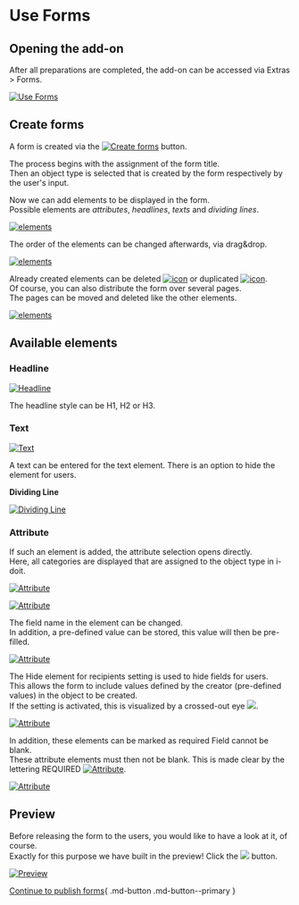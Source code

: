# Use Forms

## Opening the add-on

After all preparations are completed, the add-on can be accessed via Extras > Forms.

[![Use Forms](../../assets/images/en/i-doit-add-ons/forms/use-forms/1-usf.png)](../../assets/images/en/i-doit-add-ons/forms/use-forms/1-usf.png)

## Create forms

A form is created via the [![Create forms](../../assets/images/en/i-doit-add-ons/forms/use-forms/2-usf.png)](../../assets/images/en/i-doit-add-ons/forms/use-forms/2-usf.png) button.

The process begins with the assignment of the form title.<br>
Then an object type is selected that is created by the form respectively by the user's input.

Now we can add elements to be displayed in the form.<br>
Possible elements are _attributes_, _headlines_, _texts_ and _dividing lines_.

[![elements](../../assets/images/en/i-doit-add-ons/forms/use-forms/3-usf.gif)](../../assets/images/en/i-doit-add-ons/forms/use-forms/3-usf.gif)

The order of the elements can be changed afterwards, via drag&drop.

[![elements](../../assets/images/en/i-doit-add-ons/forms/use-forms/4-usf.gif)](../../assets/images/en/i-doit-add-ons/forms/use-forms/4-usf.gif)

Already created elements can be deleted [![icon](../../assets/images/en/i-doit-add-ons/forms/use-forms/5-usf.png)](../../assets/images/en/i-doit-add-ons/forms/use-forms/5-usf.png) or duplicated [![icon](../../assets/images/en/i-doit-add-ons/forms/use-forms/6-usf.png)](../../assets/images/en/i-doit-add-ons/forms/use-forms/6-usf.png).  
Of course, you can also distribute the form over several pages.<br>
The pages can be moved and deleted like the other elements.

[![elements](../../assets/images/en/i-doit-add-ons/forms/use-forms/7-usf.gif)](../../assets/images/en/i-doit-add-ons/forms/use-forms/7-usf.gif)

## Available elements

### **Headline**

[![Headline](../../assets/images/en/i-doit-add-ons/forms/use-forms/8-usf.png)](../../assets/images/en/i-doit-add-ons/forms/use-forms/8-usf.png)

The headline style can be H1, H2 or H3.

### **Text**

[![Text](../../assets/images/en/i-doit-add-ons/forms/use-forms/9-usf.png)](../../assets/images/en/i-doit-add-ons/forms/use-forms/9-usf.png)

A text can be entered for the text element. There is an option to hide the element for users.

**Dividing Line**

[![Dividing Line](../../assets/images/en/i-doit-add-ons/forms/use-forms/10-usf.png)](../../assets/images/en/i-doit-add-ons/forms/use-forms/10-usf.png)

### **Attribute**

If such an element is added, the attribute selection opens directly.<br>
Here, all categories are displayed that are assigned to the object type in i-doit.

[![Attribute](../../assets/images/en/i-doit-add-ons/forms/use-forms/11-usf.png)](../../assets/images/en/i-doit-add-ons/forms/use-forms/11-usf.png)

[![Attribute](../../assets/images/en/i-doit-add-ons/forms/use-forms/12-usf.png)](../../assets/images/en/i-doit-add-ons/forms/use-forms/12-usf.png)

The field name in the element can be changed.<br>
In addition, a pre-defined value can be stored, this value will then be pre-filled.

[![Attribute](../../assets/images/en/i-doit-add-ons/forms/use-forms/13-usf.png)](../../assets/images/en/i-doit-add-ons/forms/use-forms/13-usf.png)

The Hide element for recipients setting is used to hide fields for users.<br>
This allows the form to include values defined by the creator (pre-defined values) in the object to be created.<br>
If the setting is activated, this is visualized by a crossed-out eye [![](../../assets/images/en/i-doit-add-ons/forms/use-forms/14-usf.png)](../../assets/images/en/i-doit-add-ons/forms/use-forms/14-usf.png).

[![Attribute](../../assets/images/en/i-doit-add-ons/forms/use-forms/15-usf.png)](../../assets/images/en/i-doit-add-ons/forms/use-forms/15-usf.png)

In addition, these elements can be marked as required Field cannot be blank.<br>
These attribute elements must then not be blank. This is made clear by the lettering REQUIRED [![Attribute](../../assets/images/en/i-doit-add-ons/forms/use-forms/16-usf.png)](../../assets/images/en/i-doit-add-ons/forms/use-forms/16-usf.png).

[![Attribute](../../assets/images/en/i-doit-add-ons/forms/use-forms/17-usf.png)](../../assets/images/en/i-doit-add-ons/forms/use-forms/17-usf.png)

## Preview

Before releasing the form to the users, you would like to have a look at it, of course.<br>
Exactly for this purpose we have built in the preview! Click the [![](../../assets/images/en/i-doit-add-ons/forms/use-forms/18-usf.png)](../../assets/images/en/i-doit-add-ons/forms/use-forms/18-usf.png) button.

[![Preview](../../assets/images/en/i-doit-add-ons/forms/use-forms/19-usf.gif)](../../assets/images/en/i-doit-add-ons/forms/use-forms/19-usf.gif)

[Continue to publish forms](./publish-form.md){ .md-button .md-button--primary }
